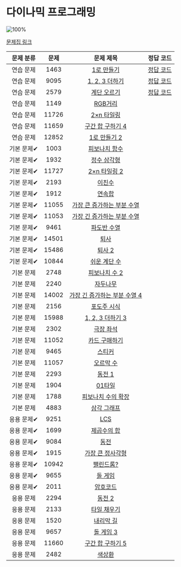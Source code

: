 # 다이나믹 프로그래밍

![100%](https://progress-bar.dev/3/?scale=44&title=progress&width=500&color=babaca&suffix=/44)

[문제집 링크](https://www.acmicpc.net/workbook/view/7319)

| 문제 분류  |  문제   |                           문제 제목                            |                                  정답 코드                                  |
|:------:|:-----:|:----------------------------------------------------------:|:-----------------------------------------------------------------------:|
| 연습 문제  | 1463  |       [1로 만들기](https://www.acmicpc.net/problem/1463)       |  [정답 코드](../../baa_kingDog/dynamicProgramming/_1463_1로_만들기/Main.java)   |     |
| 연습 문제  | 9095  |    [1, 2, 3 더하기](https://www.acmicpc.net/problem/9095)     | [정답 코드](../../baa_kingDog/dynamicProgramming/_9095_1_2_3_더하기/Main.java) |     |
| 연습 문제  | 2579  |       [계단 오르기](https://www.acmicpc.net/problem/2579)       |  [정답 코드](../../baa_kingDog/dynamicProgramming/_2579_계단_오르기/Main.java)   |     |
| 연습 문제  | 1149  |       [RGB거리](https://www.acmicpc.net/problem/1149)        |                                                                         |
| 연습 문제  | 11726 |      [2×n 타일링](https://www.acmicpc.net/problem/11726)      |                                                                         |
| 연습 문제  | 11659 |    [구간 합 구하기 4](https://www.acmicpc.net/problem/11659)     |                                                                         |
| 연습 문제  | 12852 |     [1로 만들기 2](https://www.acmicpc.net/problem/12852)      |                                                                         |
| 기본 문제✔ | 1003  |      [피보나치 함수](https://www.acmicpc.net/problem/1003)       |                                                                         |
| 기본 문제✔ | 1932  |       [정수 삼각형](https://www.acmicpc.net/problem/1932)       |                                                                         |
| 기본 문제✔ | 11727 |     [2×n 타일링 2](https://www.acmicpc.net/problem/11727)     |                                                                         |
| 기본 문제✔ | 2193  |        [이친수](https://www.acmicpc.net/problem/2193)         |                                                                         |
| 기본 문제✔ | 1912  |        [연속합](https://www.acmicpc.net/problem/1912)         |                                                                         |
| 기본 문제✔ | 11055 |  [가장 큰 증가하는 부분 수열](https://www.acmicpc.net/problem/11055)  |                                                                         |
| 기본 문제✔ | 11053 |  [가장 긴 증가하는 부분 수열](https://www.acmicpc.net/problem/11053)  |                                                                         |
| 기본 문제✔ | 9461  |       [파도반 수열](https://www.acmicpc.net/problem/9461)       |                                                                         |
| 기본 문제✔ | 14501 |        [퇴사](https://www.acmicpc.net/problem/14501)         |                                                                         |
| 기본 문제✔ | 15486 |       [퇴사 2](https://www.acmicpc.net/problem/15486)        |                                                                         |
| 기본 문제✔ | 10844 |      [쉬운 계단 수](https://www.acmicpc.net/problem/10844)      |                                                                         |
| 기본 문제  | 2748  |      [피보나치 수 2](https://www.acmicpc.net/problem/2748)      |                                                                         |
| 기본 문제  | 2240  |        [자두나무](https://www.acmicpc.net/problem/2240)        |                                                                         |
| 기본 문제  | 14002 | [가장 긴 증가하는 부분 수열 4](https://www.acmicpc.net/problem/14002) |                                                                         |
| 기본 문제  | 2156  |       [포도주 시식](https://www.acmicpc.net/problem/2156)       |                                                                         |
| 기본 문제  | 15988 |   [1, 2, 3 더하기 3](https://www.acmicpc.net/problem/15988)   |                                                                         |
| 기본 문제  | 2302  |       [극장 좌석](https://www.acmicpc.net/problem/2302)        |                                                                         |
| 기본 문제  | 11052 |      [카드 구매하기](https://www.acmicpc.net/problem/11052)      |                                                                         |
| 기본 문제  | 9465  |        [스티커](https://www.acmicpc.net/problem/9465)         |                                                                         |
| 기본 문제  | 11057 |       [오르막 수](https://www.acmicpc.net/problem/11057)       |                                                                         |
| 기본 문제  | 2293  |        [동전 1](https://www.acmicpc.net/problem/2293)        |                                                                         |
| 기본 문제  | 1904  |        [01타일](https://www.acmicpc.net/problem/1904)        |                                                                         |
| 기본 문제  | 1788  |     [피보나치 수의 확장](https://www.acmicpc.net/problem/1788)     |                                                                         |
| 기본 문제  | 4883  |       [삼각 그래프](https://www.acmicpc.net/problem/4883)       |                                                                         |
| 응용 문제✔ | 9251  |        [LCS](https://www.acmicpc.net/problem/9251)         |                                                                         |
| 응용 문제✔ | 1699  |       [제곱수의 합](https://www.acmicpc.net/problem/1699)       |                                                                         |
| 응용 문제✔ | 9084  |         [동전](https://www.acmicpc.net/problem/9084)         |                                                                         |
| 응용 문제✔ | 1915  |     [가장 큰 정사각형](https://www.acmicpc.net/problem/1915)      |                                                                         |
| 응용 문제✔ | 10942 |       [팰린드롬?](https://www.acmicpc.net/problem/10942)       |                                                                         |
| 응용 문제✔ | 9655  |        [돌 게임](https://www.acmicpc.net/problem/9655)        |                                                                         |
| 응용 문제✔ | 2011  |        [암호코드](https://www.acmicpc.net/problem/2011)        |                                                                         |
| 응용 문제  | 2294  |        [동전 2](https://www.acmicpc.net/problem/2294)        |                                                                         |
| 응용 문제  | 2133  |       [타일 채우기](https://www.acmicpc.net/problem/2133)       |                                                                         |
| 응용 문제  | 1520  |       [내리막 길](https://www.acmicpc.net/problem/1520)        |                                                                         |
| 응용 문제  | 9657  |       [돌 게임 3](https://www.acmicpc.net/problem/9657)       |                                                                         |
| 응용 문제  | 11660 |    [구간 합 구하기 5](https://www.acmicpc.net/problem/11660)     |                                                                         |
| 응용 문제  | 2482  |        [색상환](https://www.acmicpc.net/problem/2482)         |                                                                         |